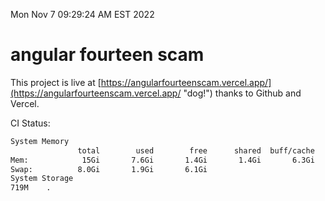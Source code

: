 Mon Nov  7 09:29:24 AM EST 2022

# angular fourteen scam


This project is live at [https://angularfourteenscam.vercel.app/](https://angularfourteenscam.vercel.app/ "dog!") thanks to Github and Vercel.

CI Status: 

```bash
System Memory
               total        used        free      shared  buff/cache   available
Mem:            15Gi       7.6Gi       1.4Gi       1.4Gi       6.3Gi       6.0Gi
Swap:          8.0Gi       1.9Gi       6.1Gi
System Storage
719M	.
```
```bash
